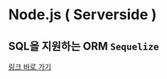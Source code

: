 # Node.js ( Serverside )

## SQL을 지원하는 ORM `Sequelize`

[링크 바로 가기](https://github.com/limdongjin/JSLearn/tree/master/Express/Sequelize)
